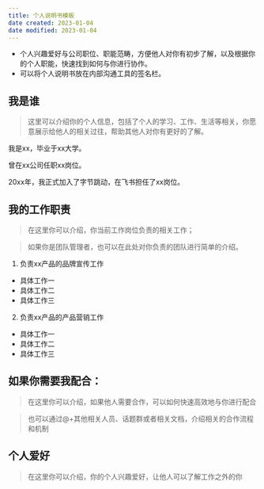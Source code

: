 ```yaml
---
title: 个人说明书模板
date created: 2023-01-04
date modified: 2023-01-04
---
```

- 个人兴趣爱好与公司职位、职能范畴，方便他人对你有初步了解，以及根据你的个人职能，快速找到如何与你进行协作。
- 可以将个人说明书放在内部沟通工具的签名栏。

## 我是谁

> 这里可以介绍你的个人信息，包括了个人的学习、工作、生活等相关，你愿意展示给他人的相关过往，帮助其他人对你有更好的了解。

我是xx，毕业于xx大学。

曾在xx公司任职xx岗位。

20xx年，我正式加入了字节跳动，在飞书担任了xx岗位。

## 我的工作职责

> 在这里你可以介绍，你当前工作岗位负责的相关工作；

> 如果你是团队管理者，也可以在此处对你负责的团队进行简单的介绍。

1. 负责xx产品的品牌宣传工作

- 具体工作一
- 具体工作二
- 具体工作三

2. 负责xx产品的产品营销工作

- 具体工作一
- 具体工作二
- 具体工作三

## 如果你需要我配合：

> 在这里你可以介绍，如果他人需要合作，可以如何快速高效地与你进行配合

> 也可以通过@+其他相关人员、话题群或者相关文档，介绍相关的合作流程和机制

## 个人爱好

> 在这里你可以介绍，你的个人兴趣爱好，让他人可以了解工作之外的你
